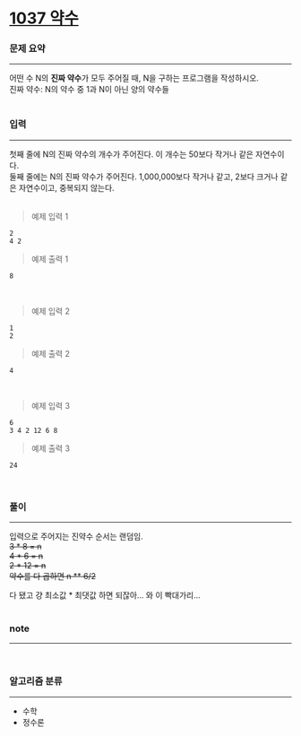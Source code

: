 [1037 약수](https://www.acmicpc.net/problem/1037)  
=====

### 문제 요약

-----
어떤 수 N의 **진짜 약수**가 모두 주어질 때, N을 구하는 프로그램을 작성하시오.  
진짜 약수: N의 약수 중 1과 N이 아닌 양의 약수들  
<br>

### 입력

-----
첫째 줄에 N의 진짜 약수의 개수가 주어진다. 이 개수는 50보다 작거나 같은 자연수이다.  
둘째 줄에는 N의 진짜 약수가 주어진다. 1,000,000보다 작거나 같고, 2보다 크거나 같은 자연수이고, 중복되지 않는다.  
<br>

> 예제 입력 1  
```
2
4 2
```  
> 예제 출력 1  
```
8
```
<br>

> 예제 입력 2  
```
1
2
```  
> 예제 출력 2  
```
4
```
<br>

> 예제 입력 3  
```
6
3 4 2 12 6 8
```
> 예제 출력 3  
```
24
```
<br>

### 풀이  
  
-----
입력으로 주어지는 진약수 순서는 랜덤임.  
~~3 * 8 = n~~  
~~4 * 6 = n~~  
~~2 * 12 = n~~  
~~약수를 다 곱하면 n ** 6/2~~  

다 됐고 걍 최소값 * 최댓값 하면 되잖아... 와 이 빡대가리...  
<br>

### note  

-----
<br>

### 알고리즘 분류

-----
- 수학
- 정수론